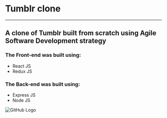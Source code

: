# Tumblr clone
---
## A clone of Tumblr built from scratch using Agile Software Development strategy

### The Front-end was built using:
- React JS
- Redux JS

### The Back-end was built using:
- Express JS
- Node JS

![GitHub Logo](http://vectorlogofree.com/wp-content/uploads/2014/08/25690-tumblr-logo-icon-vector-icon-vector-eps.png)
